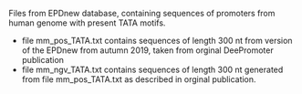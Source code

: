 Files from EPDnew database, containing sequences of promoters from human genome with present TATA motifs.

- file mm_pos_TATA.txt  contains sequences of length 300 nt from version of the EPDnew from autumn 2019, taken from orginal DeePromoter publication
- file mm_ngv_TATA.txt contains sequences of length 300 nt generated from file mm_pos_TATA.txt as described in orginal publication.
